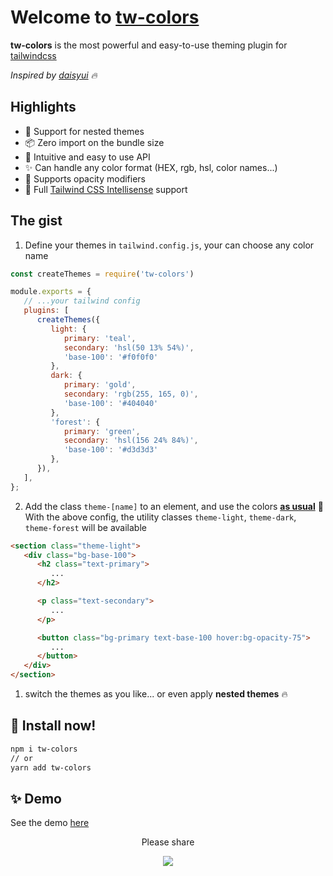 # Welcome to [tw-colors](https://github.com/L-Blondy/tw-colors)

**tw-colors** is the most powerful and easy-to-use theming plugin for [tailwindcss](https://tailwindcss.com/)

*Inspired by [daisyui](https://daisyui.com/) 🔥*

## Highlights

-  🚀 Support for nested themes
-  📦 Zero import on the bundle size
-  🤩 Intuitive and easy to use API
-  ✨ Can handle any color format (HEX, rgb, hsl, color names...)
-  🎯 Supports opacity modifiers
-  💫 Full [Tailwind CSS Intellisense](https://marketplace.visualstudio.com/items?itemName=bradlc.vscode-tailwindcss) support

## The gist

1. Define your themes in `tailwind.config.js`, your can choose any color name

```js
const createThemes = require('tw-colors')

module.exports = {
   // ...your tailwind config
   plugins: [
      createThemes({
         light: {
            primary: 'teal',
            secondary: 'hsl(50 13% 54%)',
            'base-100': '#f0f0f0'
         },
         dark: {
            primary: 'gold',
            secondary: 'rgb(255, 165, 0)',
            'base-100': '#404040'
         },
         'forest': {
            primary: 'green',
            secondary: 'hsl(156 24% 84%)',
            'base-100': '#d3d3d3'
         },
      }),
   ],
};

```

2. Add the class `theme-[name]` to an element, and use the colors <ins><b>as usual</b></ins> 🚀 \
   With the above config, the utility classes `theme-light`, `theme-dark`, `theme-forest` will be available

```html
<section class="theme-light"> 
   <div class="bg-base-100">
      <h2 class="text-primary">
         ...
      </h2>

      <p class="text-secondary">
         ...
      </p>

      <button class="bg-primary text-base-100 hover:bg-opacity-75">
         ...
      </button>
   </div>
</section>
```

1. switch the themes as you like... or even apply **nested themes** 🔥

## 📀 Install now!

```bash
npm i tw-colors
// or
yarn add tw-colors
```

## ✨ Demo

See the demo [here](...)

<div align="center">
Please share

[![][tweet]][tweet-url]

</div >

[tweet]: https://img.shields.io/twitter/url?style=social&url=https%3A%2F%2Fgithub.com%2Fsaadeghi%2Fdaisyui
[tweet-url]: https://twitter.com/intent/tweet?text=tw-colors%0ATailwind%20color%20themes%20made%20easy!%0AURL_TO_GITHUB

